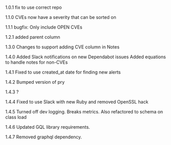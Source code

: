 1.0.1
    fix to use correct repo

1.1.0
    CVEs now have a severity that can be sorted on

1.1.1
    bugfix: Only include OPEN CVEs

1.2.1
    added parent column

1.3.0
    Changes to support adding CVE column in Notes

1.4.0
    Added Slack notifications on new Dependabot issues
    Added equations to handle notes for non-CVEs

1.4.1
    Fixed to use created_at date for finding new alerts

1.4.2
    Bumped version of pry

1.4.3
    ?

1.4.4
    Fixed to use Slack with new Ruby and removed OpenSSL hack

1.4.5
    Turned off dev logging. Breaks metrics. Also refactored to schema on class load

1.4.6
    Updated GQL library requirements.

1.4.7
    Removed graphql dependency.